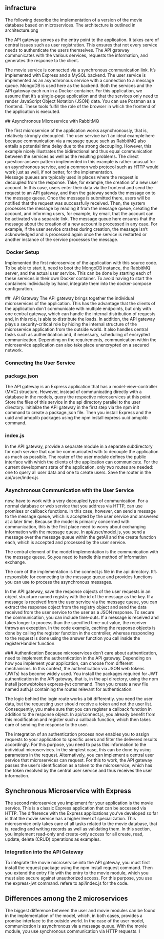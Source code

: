## infracture
The following describe the implementation of a version of the movie database based on microservices. The architecture is outlined in architecture.png

The API gateway serves as the entry point to the application. It takes care of central issues such as user registration. This ensures that not every service needs to authenticate the users themselves. The API gateway communicates with the various services, requests the information, and generates the response to the client.

The movie service is connected via a synchronous communication link. It’s implemented with Express and a MySQL backend. The user service is implemented as an asynchronous service with a connection to a message queue. MongoDB is used here as the backend.
Both the services and the API gateway each run in a Docker container. For this application, we assume that it’s a single-page application and that the services only need to render JavaScript Object Notation (JSON) data. You can use Postman as a frontend. These tools fulfill the role of the browser in which the frontend of the application is executed.

## Asynchronous Microservice with RabbitMQ

The first microservice of the application works asynchronously, that is, relatively strongly decoupled. The user service isn’t an ideal example here because communication via a message queue such as RabbitMQ also entails a potential time delay due to the strong decoupling. 
However, this example nicely illustrates the bidirectional and thus equal communication between the services as well as the resulting problems.
The direct question-answer pattern implemented in this example is rather unusual for an asynchronous service, and a common web protocol such as HTTP would work just as well, if not better, for the implementation.        
Message queues are typically used in places where the request is decoupled from the response. Take, for example, the creation of a new user account. In this case, users enter their data via the frontend and send the request to an API gateway, and then the gateway sends the message on to the message queue. 
Once the message is submitted there, users will be notified that the request was successfully received. Then, the system processes the message by reading it from the message queue, creating the account, and informing users, for example, by email, that the account can be activated via a separate link. The message queue here ensures that the message about the creation of a new account is processed in any case. 
For example, if the user service crashes during creation, the message isn’t acknowledged and is processed again once the service is restarted or another instance of the service processes the message.

###  Docker Setup
Implemented the first microservice of the application with this source code. To be able to start it, need to boot the MongoDB instance, the RabbitMQ server, and the actual user service. This can be done by starting each of these services in their own Docker container. To avoid having to start the containers individually by hand, integrate them into the docker-compose configuration.

##  API Gateway
The API gateway brings together the individual microservices of the application. This has the advantage that the clients of the application don’t communicate with multiple endpoints, but only with one central gateway, which can handle the internal distribution of requests and, in this role, is able to distribute the loads. 
In addition, the API gateway plays a security-critical role by hiding the internal structure of the microservice application from the outside world.
It also handles central tasks such as authentication and, if necessary, scheduling of encrypted communication. 
Depending on the requirements, communication within the microservice application can also take place unencrypted on a secured network.

### Connecting the User Service 
### package.json
The API gateway is an Express application that has a model-view-controller (MVC) structure. However, instead of communicating directly with a database in the models, query the respective microservices at this point. Store the files of this service in the api directory parallel to the user directory.
Initialize the API gateway in the first step via the npm init command to create a package.json file. Then you install Express and the uuid and amqplib packages using the npm install express uuid amqplib command.

### index.js
In the API gateway, provide a separate module in a separate subdirectory for each service that can be communicated with to decouple the application as much as possible. The router of the user module defines the public interface with which the clients of the application can communicate. 
For the current development state of the application, only two routes are needed: one to query all user data and one to create users. Save the router in the api/user/index.js

### Asynchronous Communication with the User Service
now, have to work with a very decoupled type of communication.
For a normal database or web service that you address via HTTP, can use promises or callback functions. In this case, however, can send a message to the message queue, which is accepted by the user service and answered at a later time. Because the model is primarily concerned with communication, this is the first place need to worry about exchanging information with the message queue. In api/user/model.js, you send a message over the message queue within the getAll and the create function each, which is accepted and processed by the user service.

The central element of the model implementation is the communication with the message queue. So,you need to handle this method of information exchange. 

The core of the implementation is the connect.js file in the api directory. It’s responsible for connecting to the message queue and provides functions you can use to process the asynchronous messages.

In the API gateway, save the response objects of the user requests in an object structure named registry with the id of the message as the key. If a message is received from the user service via the message queue, you can extract the response object from the registry object and send the data received from the user service to the user as a JSON response. 
To secure the communication, you can include time-outs. 
If a message is received and takes longer to process than the specified time-out value, the receiver throws an exception. In the code example, caching the response objects is done by calling the register function in the controller, whereas responding to the request is done using the answer function you call inside the registerHandler function.

### Authentication
Because microservices don’t care about authentication, need to implement the autherntication in the API gateway. Depending on how you implement your application, can choose from different mechanisms. 
In this context, the authentication via JSON web tokens (JWTs) has become widely used.
You install the packages required for JWT authentication in the API gateway, that is, in the api directory, using the npm install jsonwebtoken express-jwt command. Then you create a new file named auth.js containing the routes relevant for authentication.

The logic behind the login route works a bit differently.
you need the user data, but the requesting user should receive a token and not the user list. Consequently, you make sure that you can register a callback function in addition to the response object. In api/connect.js, you already benefit from this modification and register such a callback function, which then takes care of sending the response to the user.

The integration of an authentication process now enables you to assign requests to your application to specific users and filter the delivered results accordingly. For this purpose, you need to pass this information to the individual microservices. In the simplest case, this can be done by using parameters in the request. Alternatively, you can implement a central user service that microservices can request. For this to work, the API gateway passes the user’s identification as a token to the microservice, which has the token resolved by the central user service and thus receives the user information.

## Synchronous Microservice with Express

The second microservice you implement for your application is the movie service. This is a classic Express application that can be accessed via HTTP. The difference with the Express applications you’ve developed so far is that the movie service has a higher level of specialization. This microservice only takes care of all tasks related to the movie database, that is, reading and writing records as well as validating them. In this section, you implement read-only and create-only access for all create, read, update, delete (CRUD) operations as examples.

### Integration into the API Gateway
To integrate the movie microservice into the API gateway, you must first install the request package using the npm install request command. Then you extend the entry file with the entry to the movie module, which you must also secure against unauthorized access. For this purpose, you use the express-jwt command. refere to api/index.js for the code.

## Differences among the 2 microservices
The biggest difference between the user and movie modules can be found in the implementation of the model, which, in both cases, provides a promise interface to the outside world. In the case of the user model, communication is asynchronous via a message queue. With the movie module, you use synchronous communication via HTTP requests. I